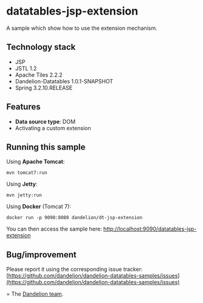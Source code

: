 datatables-jsp-extension
=================================================================

A sample which show how to use the extension mechanism.

## Technology stack

 - JSP 
 - JSTL 1.2
 - Apache Tiles 2.2.2
 - Dandelion-Datatables 1.0.1-SNAPSHOT
 - Spring 3.2.10.RELEASE

## Features
		
 - __Data source type__: DOM
 - Activating a custom extension

## Running this sample

Using __Apache Tomcat__:

    mvn tomcat7:run

Using __Jetty__:

    mvn jetty:run

Using __Docker__ (Tomcat 7):

    docker run -p 9090:8080 dandelion/dt-jsp-extension

You can then access the sample here: [http://localhost:9090/datatables-jsp-extension](http://localhost:9090/datatables-jsp-extension)

## Bug/improvement

Please report it using the corresponding issue tracker: [https://github.com/dandelion/dandelion-datatables-samples/issues](https://github.com/dandelion/dandelion-datatables-samples/issues)

=
The [Dandelion team](http://dandelion.github.io/team/).